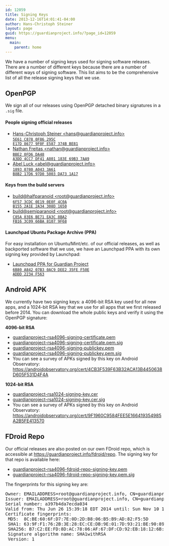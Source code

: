 ```yaml
---
id: 12059
title: Signing Keys
date: 2013-12-16T14:01:41-04:00
author: Hans-Christoph Steiner
layout: page
guid: https://guardianproject.info/?page_id=12059
menu:
  main:
    parent: home
---
```

We have a number of signing keys used for signing software releases. There are a number of different keys because there are a number of different ways of signing software. This list aims to be the comprehensive list of all the release signing keys that we use.

## OpenPGP

We sign all of our releases using OpenPGP detached binary signatures in a `.sig` file.

#### People signing official releases

  * <a href="http://pool.sks-keyservers.net/pks/lookup?op=vindex&search=0x9F0FE587374bbe81" target="_blank">Hans-Christoph Steiner <&#104;&#x61;&#110;&#x73;&#64;&#x67;&#117;&#x61;&#114;&#x64;&#105;&#x61;&#110;&#x70;&#114;&#x6f;&#106;&#x65;&#99;&#x74;&#46;&#x69;&#110;&#x66;&#111;><br /><code>5E61 C878 0F86 295C E17D 8677 9F0F E587 374B BE81</code></a>
  * <a href="http://pool.sks-keyservers.net/pks/lookup?op=vindex&search=0xA801183E69B37AA9" target="_blank">Nathan Freitas <&#x6e;a&#x74;&#x68;a&#x6e;&#64;g&#x75;&#97;r&#x64;i&#x61;&#x6e;p&#x72;&#111;j&#x65;&#99;t&#x2e;i&#x6e;&#x66;o><br /><code>BBE2 0FD6 DA48 A3DD 4CC7  DF41 A801 183E 69B3 7AA9</code></a>
  * <a href="http://pool.sks-keyservers.net/pks/lookup?op=vindex&search=0x97d05003da731a17" target="_blank">Abel Luck <&#x61;&#x62;&#101;l&#64;g&#x75;&#x61;&#x72;&#100;ia&#x6e;&#x70;&#x72;&#111;je&#x63;&#x74;&#x2e;&#105;nf&#x6f;><br /><code>1893 0780 A043 3A61 B8B2  17D6 97D0 5003 DA73 1A17</code></a>

#### Keys from the build servers

  * <a href="http://pool.sks-keyservers.net/pks/lookup?op=vindex&search=0x2A1E2A34308D1650" target="_blank">build@halfparanoid <root&#64;&#103;&#x75;&#x61;&#x72;&#x64;&#x69;&#x61;nproj&#101;&#99;&#x74;&#x2e;&#x69;&#x6e;&#x66;&#x6f;><br /><code>6F57 3CDC 0E19 0E0F 4C0A  B155 2A1E 2A34 308D 1650</code></a>
  * <a href="http://pool.sks-keyservers.net/pks/lookup?op=vindex&search=0x3C0966BA81079F68" target="_blank">build@semiparanoid <&#x72;&#x6f;ot&#x40;&#x67;&#117;ar&#x64;&#x69;&#97;np&#x72;&#x6f;&#106;ec&#x74;&#x2e;in&#x66;&#x6f;><br /><code>C85A 83E6 BE71 EA3C 8BA2  FB16 3C09 66BA 8107 9F68</code></a>

#### Launchpad Ubuntu Package Archive (PPA)

For easy installation on Ubuntu/Mint/etc. of our official releases, as well as backported software that we use, we have an Launchpad PPA with its own signing key provided by Launchpad:

  * <a href="http://pool.sks-keyservers.net/pks/lookup?op=vindex&search=0xF50EADDD2234F563" target="_blank">Launchpad PPA for Guardian Project<br /><code>6B80 A842 07B3 0AC9 DEE2  35FE F50E ADDD 2234 F563</code></a>

## Android APK

We currently have two signing keys: a 4096-bit RSA key used for all new apps, and a 1024-bit RSA key that we use for all apps that we first released before 2014. You can download the whole public keys and verify it using the OpenPGP signature:

**4096-bit RSA**

  * [guardianproject-rsa4096-signing-certificate.pem](https://guardianproject.info/releases/guardianproject-rsa4096-signing-certificate.pem)
  * [guardianproject-rsa4096-signing-certificate.pem.sig](https://guardianproject.info/releases/guardianproject-rsa4096-signing-certificate.pem.sig)
  * [guardianproject-rsa4096-signing-publickey.pem](https://guardianproject.info/releases/guardianproject-rsa4096-signing-publickey.pem)
  * [guardianproject-rsa4096-signing-publickey.pem.sig](https://guardianproject.info/releases/guardianproject-rsa4096-signing-publickey.pem.sig)
  * You can see a survey of APKs signed by this key on Android Observatory:  
    <a href="https://androidobservatory.org/cert/4CB3F539F63B32ACA13B4450638D605F531D4F4A" target="_blank">https://androidobservatory.org/cert/4CB3F539F63B32ACA13B4450638D605F531D4F4A</a> 

**1024-bit RSA**

  * [guardianproject-rsa1024-signing-key.cer](https://guardianproject.info/releases/guardianproject-rsa1024-signing-key.cer)
  * [guardianproject-rsa1024-signing-key.cer.sig](https://guardianproject.info/releases/guardianproject-rsa1024-signing-key.cer.sig)
  * You can see a survey of APKs signed by this key on Android Observatory:  
    <a href="https://androidobservatory.org/cert/9F1960C9584FEE5E166419354985A2B5FE413570" target="_blank">https://androidobservatory.org/cert/9F1960C9584FEE5E166419354985A2B5FE413570</a> 

## FDroid Repo

Our official releases are also posted on our own FDroid repo, which is accessible at <https://guardianproject.info/fdroid/repo>. The signing key for that repo is available here:

  * [guardianproject-rsa4096-fdroid-repo-signing-key.pem](https://guardianproject.info/releases/guardianproject-rsa4096-fdroid-repo-signing-key.pem)
  * [guardianproject-rsa4096-fdroid-repo-signing-key.pem.sig](https://guardianproject.info/releases/guardianproject-rsa4096-fdroid-repo-signing-key.pem.sig)

The fingerprints for this signing key are:

<pre>Owner: &#69;&#x4d;&#65;&#x49;&#76;&#x41;D&#x44;R&#x45;S&#x53;=&#x72;o&#x6f;t&#x40;g&#x75;a&#x72;d&#105;&#x61;&#110;&#x70;&#114;&#x6f;&#106;&#x65;c&#x74;.&#x69;n&#x66;o, CN=guardianproject.info, O=Guardian Project, OU=FDroid Repo, L=New York, ST=New York, C=US
Issuer: &#69;&#x4d;&#65;&#x49;L&#x41;D&#x44;R&#x45;S&#x53;=&#x72;o&#111;&#x74;&#64;&#x67;&#117;&#x61;r&#x64;i&#x61;n&#x70;r&#x6f;j&#x65;c&#116;&#x2e;&#105;&#x6e;f&#x6f;, CN=guardianproject.info, O=Guardian Project, OU=FDroid Repo, L=New York, ST=New York, C=US
Serial number: a397b4da7ecda034
Valid from: Thu Jun 26 15:39:18 EDT 2014 until: Sun Nov 10 14:39:18 EST 2041
Certificate fingerprints:
 MD5:  8C:BE:60:6F:D7:7E:0D:2D:B8:06:B5:B9:AD:82:F5:5D
 SHA1: 63:9F:F1:76:2B:3E:28:EC:CE:DB:9E:01:7D:93:21:BE:90:89:CD:AD
 SHA256: B7:C2:EE:FD:8D:AC:78:06:AF:67:DF:CD:92:EB:18:12:6B:C0:83:12:A7:F2:D6:F3:86:2E:46:01:3C:7A:61:35
 Signature algorithm name: SHA1withRSA
 Version: 1
</pre>
